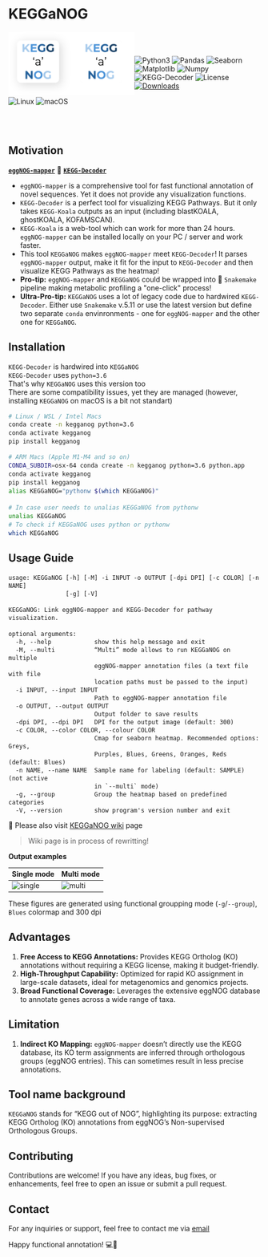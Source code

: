 # KEGGaNOG

<img src="https://github.com/iliapopov17/KEGGaNOG/blob/main/imgs/KaN_logo_light.png#gh-light-mode-only" align="left" width = 25%/>
<img src="https://github.com/iliapopov17/KEGGaNOG/blob/main/imgs/KaN_logo_dark.png#gh-dark-mode-only" align="left" width = 25%/>

<br>
<br>

![Python3](https://img.shields.io/badge/Language-Python3-steelblue)
![Pandas](https://img.shields.io/badge/Dependecy-Pandas-steelblue)
![Seaborn](https://img.shields.io/badge/Dependecy-Seaborn-steelblue)
![Matplotlib](https://img.shields.io/badge/Dependecy-Matplotlib-steelblue)
![Numpy](https://img.shields.io/badge/Dependecy-Numpy-steelblue)
![KEGG-Decoder](https://img.shields.io/badge/Dependecy-KEGG_Decoder-steelblue)
![License](https://img.shields.io/badge/License-MIT-steelblue)
[![Downloads](https://static.pepy.tech/badge/kegganog)](https://pepy.tech/project/kegganog)

![Linux](https://img.shields.io/badge/Linux-FCC624?style=for-the-badge&logo=linux&logoColor=black)
![macOS](https://img.shields.io/badge/mac%20os-000000?style=for-the-badge&logo=macos&logoColor=F0F0F0)

<br>
<br>

## Motivation

[**`eggNOG-mapper`**](https://github.com/eggnogdb/eggnog-mapper) 🤝 [**`KEGG-Decoder`**](https://github.com/bjtully/BioData/blob/master/KEGGDecoder/README.md)

- `eggNOG-mapper` is a comprehensive tool for fast functional annotation of novel sequences. Yet it does not provide any visualization functions.
- `KEGG-Decoder` is a perfect tool for visualizing KEGG Pathways. But it only takes `KEGG-Koala` outputs as an input (including blastKOALA, ghostKOALA, KOFAMSCAN).
- `KEGG-Koala` is a web-tool which can work for more than 24 hours. `eggNOG-mapper` can be installed locally on your PC / server and work faster.
- This tool `KEGGaNOG` makes `eggNOG-mapper` meet `KEGG-Decoder`! It parses `eggNOG-mapper` output, make it fit for the input to `KEGG-Decoder` and then visualize KEGG Pathways as the heatmap!
- **Pro-tip:** `eggNOG-mapper` and `KEGGaNOG` could be wrapped into 🐍 `Snakemake` pipeline making metabolic profiling a "one-click" process!
- **Ultra-Pro-tip:** `KEGGaNOG` uses a lot of legacy code due to hardwired `KEGG-Decoder`. Either use `Snakemake` v.5.11 or use the latest version but define two separate `conda` envinronments - one for `eggNOG-mapper` and the other one for `KEGGaNOG`.

## Installation

`KEGG-Decoder` is hardwired into `KEGGaNOG`<br>
`KEGG-Decoder` uses `python=3.6`<br>
That's why `KEGGaNOG` uses this version too<br>
There are some compatibility issues, yet they are managed (however, installing `KEGGaNOG` on macOS is a bit not standart)

```bash
# Linux / WSL / Intel Macs
conda create -n kegganog python=3.6
conda activate kegganog
pip install kegganog
```

```bash
# ARM Macs (Apple M1-M4 and so on)
CONDA_SUBDIR=osx-64 conda create -n kegganog python=3.6 python.app
conda activate kegganog
pip install kegganog
alias KEGGaNOG="pythonw $(which KEGGaNOG)"

# In case user needs to unalias KEGGaNOG from pythonw
unalias KEGGaNOG
# To check if KEGGaNOG uses python or pythonw
which KEGGaNOG
```

## Usage Guide

```
usage: KEGGaNOG [-h] [-M] -i INPUT -o OUTPUT [-dpi DPI] [-c COLOR] [-n NAME]
                [-g] [-V]

KEGGaNOG: Link eggNOG-mapper and KEGG-Decoder for pathway visualization.

optional arguments:
  -h, --help            show this help message and exit
  -M, --multi           “Multi” mode allows to run KEGGaNOG on multiple
                        eggNOG-mapper annotation files (a text file with file
                        location paths must be passed to the input)
  -i INPUT, --input INPUT
                        Path to eggNOG-mapper annotation file
  -o OUTPUT, --output OUTPUT
                        Output folder to save results
  -dpi DPI, --dpi DPI   DPI for the output image (default: 300)
  -c COLOR, --color COLOR, --colour COLOR
                        Cmap for seaborn heatmap. Recommended options: Greys,
                        Purples, Blues, Greens, Oranges, Reds (default: Blues)
  -n NAME, --name NAME  Sample name for labeling (default: SAMPLE) (not active
                        in `--multi` mode)
  -g, --group           Group the heatmap based on predefined categories
  -V, --version         show program's version number and exit
```

🔗 Please also visit [KEGGaNOG wiki](https://github.com/iliapopov17/KEGGaNOG/wiki) page

> Wiki page is in process of rewritting!

**Output examples**

|Single mode|Multi mode|
|-----------|----------|
|![single](https://github.com/user-attachments/assets/5c4d4377-8053-48d7-b7f1-4a4172e1df49)|![multi](https://github.com/user-attachments/assets/d2810d22-52c0-4ac0-9478-9a397c40a026)|

These figures are generated using functional groupping mode (`-g`/`--group`), `Blues` colormap and 300 dpi

## Advantages

1. **Free Access to KEGG Annotations:** Provides KEGG Ortholog (KO) annotations without requiring a KEGG license, making it budget-friendly.
2. **High-Throughput Capability:** Optimized for rapid KO assignment in large-scale datasets, ideal for metagenomics and genomics projects.
3. **Broad Functional Coverage:** Leverages the extensive eggNOG database to annotate genes across a wide range of taxa.

## Limitation

1. **Indirect KO Mapping:** `eggNOG-mapper` doesn’t directly use the KEGG database, its KO term assignments are inferred through orthologous groups (eggNOG entries). This can sometimes result in less precise annotations.

## Tool name background

`KEGGaNOG` stands for “KEGG out of NOG”, highlighting its purpose: extracting KEGG Ortholog (KO) annotations from eggNOG’s Non-supervised Orthologous Groups.

## Contributing
Contributions are welcome! If you have any ideas, bug fixes, or enhancements, feel free to open an issue or submit a pull request.

## Contact
For any inquiries or support, feel free to contact me via [email](mailto:iljapopov17@gmail.com)

Happy functional annotation! 💻🧬
